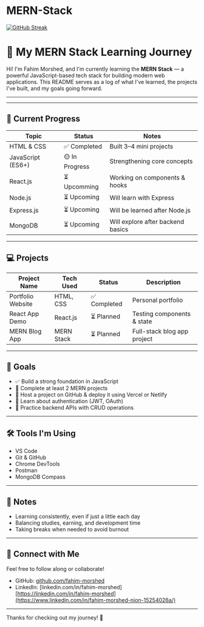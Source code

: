 # MERN-Stack




[![GitHub Streak](https://nirzak-streak-stats.vercel.app?user=fahim-nion&theme=dark)](https://git.io/streak-stats)


# 🌱 My MERN Stack Learning Journey

Hi! I'm Fahim Morshed, and I'm currently learning the **MERN Stack** — a powerful JavaScript-based tech stack for building modern web applications. This README serves as a log of what I've learned, the projects I've built, and my goals going forward.

---

---

## 📅 Current Progress

| Topic              | Status        | Notes                            |
|-------------------|---------------|----------------------------------|
| HTML & CSS         | ✅ Completed   | Built 3–4 mini projects          |
| JavaScript (ES6+)  | 🟡 In Progress | Strengthening core concepts      |
| React.js           | ⏳ Upcomming    | Working on components & hooks   |
| Node.js            | ⏳ Upcoming    | Will learn with Express         |
| Express.js         | ⏳ Upcoming    | Will be learned after Node.js   |
| MongoDB            | ⏳ Upcoming    | Will explore after backend basics|

---

## 💻 Projects

| Project Name      | Tech Used       | Status       | Description                      |
|------------------|-----------------|--------------|----------------------------------|
| Portfolio Website | HTML, CSS       | ✅ Completed | Personal portfolio               |
| React App Demo    | React.js        | ⏳ Planned   | Testing components & state       |
| MERN Blog App     | MERN Stack      | ⏳ Planned   | Full-stack blog app project     |

---

## 🎯 Goals

- ✅ Build a strong foundation in JavaScript
- 🔄 Complete at least 2 MERN projects
- 🔄 Host a project on GitHub & deploy it using Vercel or Netlify
- 🔄 Learn about authentication (JWT, OAuth)
- 🔄 Practice backend APIs with CRUD operations

---

## 🛠 Tools I'm Using

- VS Code
- Git & GitHub
- Chrome DevTools
- Postman
- MongoDB Compass

---

## 📌 Notes

- Learning consistently, even if just a little each day
- Balancing studies, earning, and development time
- Taking breaks when needed to avoid burnout

---

## 🙌 Connect with Me

Feel free to follow along or collaborate!

- GitHub: [github.com/fahim-morshed](https://github.com/fahim-morshed)
- LinkedIn: [linkedin.com/in/fahim-morshed] [https://linkedin.com/in/fahim-morshed](https://www.linkedin.com/in/fahim-morshed-nion-15254026a/)

---

Thanks for checking out my journey! 🚀
